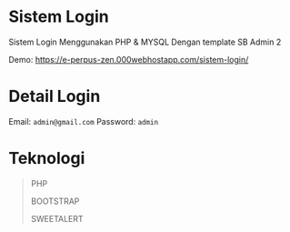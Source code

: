 # Sistem Login
Sistem Login Menggunakan PHP &amp; MYSQL Dengan template SB Admin 2

Demo: https://e-perpus-zen.000webhostapp.com/sistem-login/

# Detail Login
Email: `admin@gmail.com`
Password: `admin`

# Teknologi
> PHP
>
> BOOTSTRAP
>
> SWEETALERT
